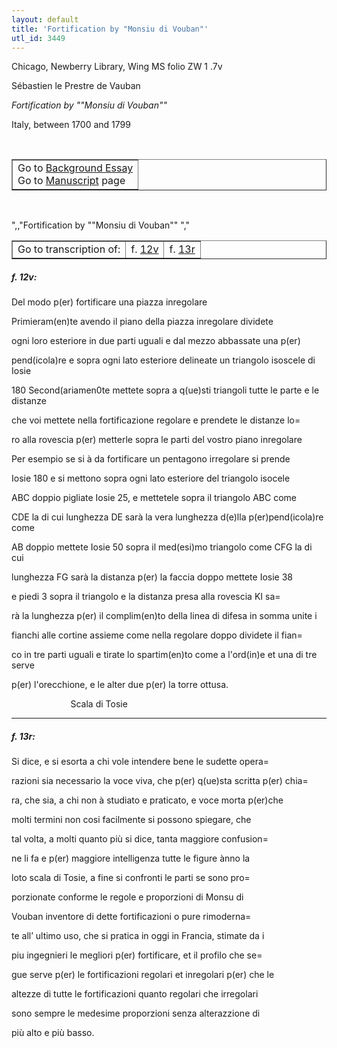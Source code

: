 ```yaml
---
layout: default
title: 'Fortification by "Monsiu di Vouban"'
utl_id: 3449
---
```


<p>Chicago, Newberry Library, Wing MS folio ZW 1 .7v</p>
<p style=""margin-left:.25in;"">Sébastien le Prestre de Vauban</p>
<p style=""margin-left:.25in;""><em>Fortification by ""Monsiu di Vouban""</em></p>
<p style=""margin-left:.25in;"">Italy, between 1700 and 1799</p>
<p style=""font-size: 0.1em;""> </p>
<table border=""0.5"" cellpadding=""1"" cellspacing=""1"" style=""width: 200px; background-color:#F8F8F8;""><tbody style=""border-color:#ccc""><tr style=""border-color:#ccc""><td>Go to <a href=""https://italian-paleography.library.utoronto.ca/content/about_IP_077"" style=""font-weight:300;"" target=""_blank"">Background Essay</a><br />
			Go to <a href=""https://italian-paleography.library.utoronto.ca/islandora/object/italianpaleography%3AIP_077"" style=""font-weight:300;"" target=""_blank"">Manuscript</a> page</td>
</tr></tbody></table><p> </p>
",,"Fortification by ""Monsiu di Vouban""
","
<table border=""0.5"" cellpadding=""1"" cellspacing=""1"" style=""width: 280px; margin-left: 0.25in;""><tbody><tr style=""border-color:#B3B6B7""><td style=""text-align:center"">Go to transcription of:</td>
<td style=""text-align:center"">f. <a href=""#1"">12v</a></td>
<td style=""text-align:center"">f. <a href=""#2"">13r</a></td>
</tr></tbody></table>
<h5 id=""1"" style=""color:#555;"">f. 12v:</h5>
<p>Del modo p(er) fortificare una piazza inregolare</p>
<p>Primieram(en)te avendo il piano della piazza inregolare dividete</p>
<p>ogni loro esteriore in due parti uguali e dal mezzo abbassate una p(er)</p>
<p>pend(icola)re e sopra ogni lato esteriore delineate un triangolo isoscele di Iosie</p>
<p>180 Second(ariamen0te mettete sopra a q(ue)sti triangoli tutte le parte e le distanze</p>
<p>che voi mettete nella fortificazione regolare e prendete le distanze lo=</p>
<p>ro alla rovescia p(er) metterle sopra le parti del vostro piano inregolare</p>
<p>Per esempio se si à da fortificare un pentagono irregolare si prende</p>
<p>Iosie 180 e si mettono sopra ogni lato esteriore del triangolo isocele</p>
<p>ABC doppio pigliate Iosie 25, e mettetele sopra il triangolo ABC come</p>
<p>CDE la di cui lunghezza DE sarà la vera lunghezza d(e)lla p(er)pend(icola)re come</p>
<p>AB doppio mettete Iosie 50 sopra il med(esi)mo triangolo come CFG la di cui</p>
<p>lunghezza FG sarà la distanza p(er) la faccia doppo mettete Iosie 38</p>
<p>e piedi 3 sopra il triangolo e la distanza presa alla rovescia KI sa=</p>
<p>rà la lunghezza p(er) il complim(en)to della linea di difesa in somma unite i</p>
<p>fianchi alle cortine assieme come nella regolare doppo dividete il fian=</p>
<p>co in tre parti uguali e tirate lo spartim(en)to come a l'ord(in)e et una di tre serve</p>
<p>p(er) l'orecchione, e le alter due p(er) la torre ottusa.</p>
<p>                        Scala di Tosie</p>

<hr /><h5 id=""2"" style=""color:#555;"">f. 13r:</h5>
<p>Si dice, e si esorta a chi vole intendere bene le sudette opera=</p>
<p>razioni sia necessario la voce viva, che p(er) q(ue)sta scritta p(er) chia=</p>
<p>ra, che sia, a chi non à studiato e praticato, e voce morta p(er)che</p>
<p>molti termini non cosi facilmente si possono spiegare, che</p>
<p>tal volta, a molti quanto più si dice, tanta maggiore confusion=</p>
<p>ne li fa e p(er) maggiore intelligenza tutte le figure ànno la</p>
<p>loto scala di Tosie, a fine si confronti le parti se sono pro=</p>
<p>porzionate conforme le regole e proporzioni di Monsu di</p>
<p>Vouban inventore di dette fortificazioni o pure rimoderna=</p>
<p>te all’ ultimo uso, che si pratica in oggi in Francia, stimate da i</p>
<p>piu ingegnieri le megliori p(er) fortificare, et il profilo che se=</p>
<p>gue serve p(er) le fortificazioni regolari et inregolari p(er) che le</p>
<p>altezze di tutte le fortificazioni quanto regolari che irregolari</p>
<p>sono sempre le medesime proporzioni senza alterazzione di</p>
<p>più alto e più basso.</p>
